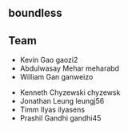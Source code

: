 ## boundless ##

## Team ## 
- Kevin Gao	          gaozi2
- Abdulwasay Mehar	  meharabd
- William Gan 		    ganweizo
+ Kenneth Chyzewski	  chyzewsk
+ Jonathan Leung		  leungj56
+ Timm Ilyas		      ilyasens
+ Prashil Gandhi		  gandhi45
